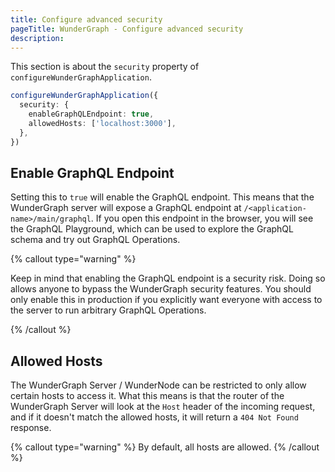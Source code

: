 ```yaml
---
title: Configure advanced security
pageTitle: WunderGraph - Configure advanced security
description:
---
```


This section is about the `security` property of `configureWunderGraphApplication`.

```typescript
configureWunderGraphApplication({
  security: {
    enableGraphQLEndpoint: true,
    allowedHosts: ['localhost:3000'],
  },
})
```

## Enable GraphQL Endpoint

Setting this to `true` will enable the GraphQL endpoint.
This means that the WunderGraph server will expose a GraphQL endpoint at `/<application-name>/main/graphql`.
If you open this endpoint in the browser, you will see the GraphQL Playground,
which can be used to explore the GraphQL schema and try out GraphQL Operations.

{% callout type="warning" %}

Keep in mind that enabling the GraphQL endpoint is a security risk.
Doing so allows anyone to bypass the WunderGraph security features.
You should only enable this in production if you explicitly want everyone with access to the server to run arbitrary GraphQL Operations.

{% /callout %}

## Allowed Hosts

The WunderGraph Server / WunderNode can be restricted to only allow certain hosts to access it.
What this means is that the router of the WunderGraph Server will look at the `Host` header of the incoming request,
and if it doesn't match the allowed hosts, it will return a `404 Not Found` response.

{% callout type="warning" %}
By default, all hosts are allowed.
{% /callout %}
